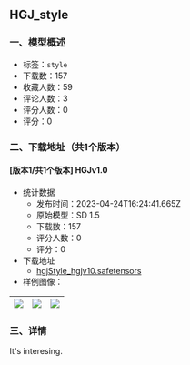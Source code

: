 ## HGJ_style
### 一、模型概述

- 标签：`style`
- 下载数：157
- 收藏人数：59
- 评论人数：3
- 评分人数：0
- 评分：0

### 二、下载地址（共1个版本）

#### [版本1/共1个版本] HGJv1.0

- 统计数据
  - 发布时间：2023-04-24T16:24:41.665Z
  - 原始模型：SD 1.5
  - 下载数：157
  - 评分人数：0
  - 评分：0
- 下载地址
  - [hgjStyle_hgjv10.safetensors](https://civitai.com/api/download/models/54277)
- 样例图像：

| <img src="https://image.civitai.com/xG1nkqKTMzGDvpLrqFT7WA/6474e4ea-9da8-4e0e-1b3f-ef711c376b00/width=450/587026.jpeg" /> | <img src="https://image.civitai.com/xG1nkqKTMzGDvpLrqFT7WA/2cb02793-6514-4433-881c-c74405058a00/width=450/587028.jpeg" /> | <img src="https://image.civitai.com/xG1nkqKTMzGDvpLrqFT7WA/b3702899-8b0f-4c74-8a0f-aaa3cd840500/width=450/587033.jpeg" /> |
| ---- | ---- | ---- |


### 三、详情
<p>It's interesing.</p>